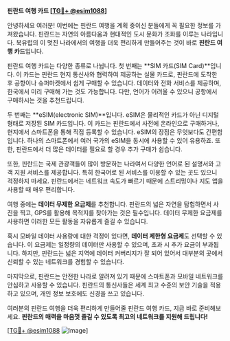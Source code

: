 **핀란드 여행 카드 [[TG💪+ @esim1088](https://t.me/s/esim1088)]**

안녕하세요 여러분! 이번에는 핀란드 여행을 계획 중이신 분들에게 꼭 필요한 정보를 가져왔습니다. 핀란드는 자연의 아름다움과 현대적인 도시 문화가 조화를 이루는 나라입니다. 북유럽의 이 멋진 나라에서의 여행을 더욱 편리하게 만들어주는 것이 바로 **핀란드 여행 카드**입니다.

핀란드 여행 카드는 다양한 종류로 나뉩니다. 첫 번째는 **SIM 카드(SIM Card)**입니다. 이 카드는 핀란드 현지 통신사와 협력하여 제공하는 실물 카드로, 핀란드에 도착한 후 공항이나 슈퍼마켓에서 쉽게 구매할 수 있습니다. 데이터와 전화 서비스를 제공하며, 한국에서 미리 구매해 가는 것도 가능합니다. 다만, 언어가 어려울 수 있으니 공항에서 구매하시는 것을 추천드립니다.

두 번째는 **eSIM(electronic SIM)**입니다. eSIM은 물리적인 카드가 아닌 디지털 형태로 저장된 SIM 카드입니다. 이 카드는 핀란드에서 사전에 온라인으로 구매하거나, 현지에서 스마트폰을 통해 직접 등록할 수 있습니다. eSIM의 장점은 무엇보다도 간편함입니다. 하나의 스마트폰에서 여러 국가의 eSIM을 동시에 사용할 수 있어 유용하죠. 또한, 핀란드에서 더 많은 데이터를 필요로 할 경우 추가 구매가 쉽습니다.

또한, 핀란드는 국제 관광객들이 많이 방문하는 나라여서 다양한 언어로 된 설명서와 고객 지원 서비스를 제공합니다. 특히 한국어로 된 서비스를 이용할 수 있는 곳도 있으니 걱정하지 마세요. 핀란드에서는 네트워크 속도가 빠르기 때문에 스트리밍이나 지도 앱을 사용할 때 매우 편리합니다.

여행 중에는 **데이터 무제한 요금제**를 추천합니다. 핀란드의 넓은 자연을 탐험하면서 사진을 찍고, GPS를 활용해 목적지를 찾아가는 것은 필수입니다. 데이터 무제한 요금제를 사용하면 이러한 모든 활동을 자유롭게 즐길 수 있습니다.

혹시 모바일 데이터 사용량에 대한 걱정이 있다면, **데이터 제한형 요금제**도 선택할 수 있습니다. 이 요금제는 일정량의 데이터만 사용할 수 있으며, 초과 시 추가 요금이 부과됩니다. 하지만, 핀란드는 넓은 지역에 데이터 커버리지가 잘 되어 있어서 대부분의 곳에서 신뢰할 수 있는 네트워크를 경험할 수 있습니다.

마지막으로, 핀란드는 안전한 나라로 알려져 있기 때문에 스마트폰과 모바일 네트워크를 안심하고 사용할 수 있습니다. 핀란드의 통신사들은 세계 최고 수준의 보안 기술을 적용하고 있으며, 개인 정보 보호에도 신경을 쓰고 있습니다.

여러분의 핀란드 여행을 더욱 편리하게 만들어줄 핀란드 여행 카드, 지금 바로 준비해보세요. **핀란드의 매력을 마음껏 즐길 수 있도록 최고의 네트워크를 지원해 드립니다!**

[[TG💪+ @esim1088](https://t.me/s/esim1088) ![Image](https://i.postimg.cc/Y0z9fWf4/image.png)]